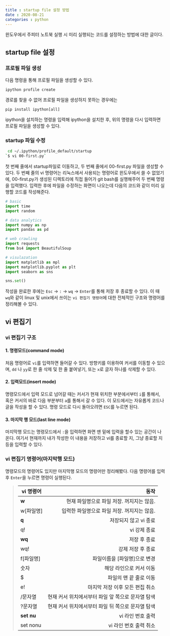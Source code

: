 ```yaml
---
title : startup file 설정 방법
date : 2020-08-21
categories : python
---
```

 
윈도우에서 주피터 노트북 실행 시 미리 실행되는 코드를 설정하는 방법에 대한 글이다.

## startup file 설정


### 프로필 파일 생성

다음 명령을 통해 프로필 파일을 생성할 수 있다.
```console
ipython profile create
```
경로를 찾을 수 없어 프로필 파일을 생성하지 못하는 경우에는 
 ```console
pip install ipython[all]
```
ipython을 설치하는 명령을 입력해 ipython을 설치한 후, 위의 명령을 다시 입력하면 프로필 파일을 생성할 수 있다.


### startup 파일 수정

```bash
 cd ~/.ipython/profile_default/startup 
`$ vi 00-first.py` 
```
첫 번째 줄에서 startup파일로 이동하고, 두 번째 줄에서 00-first.py 파일을 생성할 수 있다.
두 번째 줄의 vi 명령어는 리눅스에서 사용되는 명령어로 윈도우에서 쓸 수 없었기에, 00-first.py가 생성된 디렉토리에 직접 들어가 git bash를 실행해주어 두 번째 명령을 입력했다.
입력한 후에 파일을 수정하는 화면이 나오는데 다음의 코드와 같이 미리 실행할 코드를 작성해준다.

```python
# basic
import time
import random

# data analytics
import numpy as np
import pandas as pd

# web crawling
import requests
from bs4 import BeautifulSoup

# visulazation
import matplotlib as mpl
import matplotlib.pyplot as plt
import seaborn as sns

sns.set()
```

작성을 완료한 후에는 `Esc` -> `:` -> `wq` -> `Enter`를 통해 저장 후 종료할 수 있다.
이 때 `wq`와 같이 linux 및 unix에서 쓰이는 `vi 편집기 명령어`에 대한 전체적인 구조와 명령어를 정리해볼 수 있다.


## vi 편집기 


### vi 편집기 구조
#### 1. 명령모드(command mode)
처음 명령어로 `vi`를 입력하면 들어갈 수 있다.
방향키를 이용하여 커서를 이동할 수 있으며,  `dd` 나 `yy`로 한 줄 삭제 및 한 줄 붙여넣기, 또는 `x`로 글자 하나를 삭제할 수 있다.

#### 2. 입력모드(insert mode)
명령모드에서 입력 모드로 넘어갈 때는 커서가 현재 위치한 부분에서부터 `i`를 통해서, 혹은 커서의 바로 다음 부분부터 `a`를 통해서 갈 수 있다.
이 모드에서는 자유롭게 코드나 글을 작성을 할 수 있다.
명령 모드로 다시 돌아오려면 `ESC`를 누르면 된다. 

#### 3. 마지막 행 모드(last line mode)
마지막행 모드는 명령모드에서 `:`을 입력하면 화면 맨 밑에 입력을 할수 있는 공간이 나온다.
여기서 현재까지 내가 작성한 이 내용을 저장하고 vi를 종료할 지, 그냥 종료할 지 등을 입력할 수 있다.


### vi 편집기 명령어(마지막행 모드)
명령모드의 명령어도 있지만 마지막행 모드의 명령어만 정리해봤다. 다음 명령어를 입력 후 `Enter`을 누르면 명령이 실행된다.
>vi 명령어 | 동작
>---|---:
>**w** | 현재 파일명으로 파일 저장. 꺼지지는 않음.
>w[파일명] | 입력한 파일명으로 파일 저장. 꺼지지는 않음.
>**q** | 저장되지 않고 vi 종료 
>q! | vi 강제 종료
>**wq** | 저장 후 종료
>wq! | 강제 저장 후 종료
>f[파일명] | 파일이름을 [파일명]으로 변경
>숫자 | 해당 라인으로 커서 이동
>$ | 파일의 맨 끝 줄로 이동
>e! | 마지막 저장 이후 모든 편집 취소
>/문자열 | 현재 커서 위치에서부터 파일 앞 쪽으로 문자열 탐색
>?문자열 | 현재 커서 위치에서부터 파일 뒤 쪽으로 문자열 탐색
>**set nu** | vi 라인 번호 출력
>set nonu | vi 라인 번호 출력 취소
